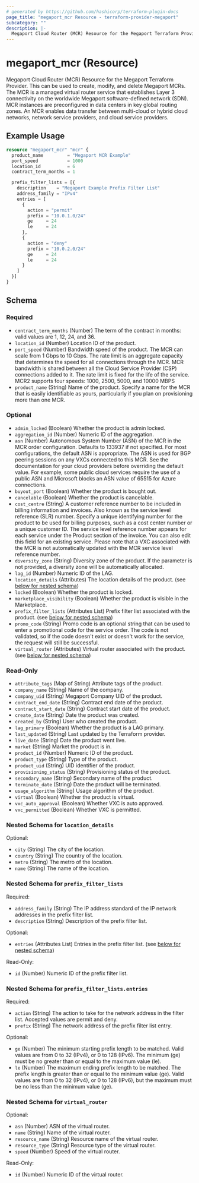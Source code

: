 ```yaml
---
# generated by https://github.com/hashicorp/terraform-plugin-docs
page_title: "megaport_mcr Resource - terraform-provider-megaport"
subcategory: ""
description: |-
  Megaport Cloud Router (MCR) Resource for the Megaport Terraform Provider. This can be used to create, modify, and delete Megaport MCRs. The MCR is a managed virtual router service that establishes Layer 3 connectivity on the worldwide Megaport software-defined network (SDN). MCR instances are preconfigured in data centers in key global routing zones. An MCR enables data transfer between multi-cloud or hybrid cloud networks, network service providers, and cloud service providers.
---
```


# megaport_mcr (Resource)

Megaport Cloud Router (MCR) Resource for the Megaport Terraform Provider. This can be used to create, modify, and delete Megaport MCRs. The MCR is a managed virtual router service that establishes Layer 3 connectivity on the worldwide Megaport software-defined network (SDN). MCR instances are preconfigured in data centers in key global routing zones. An MCR enables data transfer between multi-cloud or hybrid cloud networks, network service providers, and cloud service providers.

## Example Usage

```terraform
resource "megaport_mcr" "mcr" {
  product_name         = "Megaport MCR Example"
  port_speed           = 1000
  location_id          = 6
  contract_term_months = 1

  prefix_filter_lists = [{
    description    = "Megaport Example Prefix Filter List"
    address_family = "IPv4"
    entries = [
      {
        action = "permit"
        prefix = "10.0.1.0/24"
        ge     = 24
        le     = 24
      },
      {
        action = "deny"
        prefix = "10.0.2.0/24"
        ge     = 24
        le     = 24
      }
    ]
  }]
}
```

<!-- schema generated by tfplugindocs -->
## Schema

### Required

- `contract_term_months` (Number) The term of the contract in months: valid values are 1, 12, 24, and 36.
- `location_id` (Number) Location ID of the product.
- `port_speed` (Number) Bandwidth speed of the product. The MCR can scale from 1 Gbps to 10 Gbps. The rate limit is an aggregate capacity that determines the speed for all connections through the MCR. MCR bandwidth is shared between all the Cloud Service Provider (CSP) connections added to it. The rate limit is fixed for the life of the service. MCR2 supports four speeds: 1000, 2500, 5000, and 10000 MBPS
- `product_name` (String) Name of the product. Specify a name for the MCR that is easily identifiable as yours, particularly if you plan on provisioning more than one MCR.

### Optional

- `admin_locked` (Boolean) Whether the product is admin locked.
- `aggregation_id` (Number) Numeric ID of the aggregation.
- `asn` (Number) Autonomous System Number (ASN) of the MCR in the MCR order configuration. Defaults to 133937 if not specified. For most configurations, the default ASN is appropriate. The ASN is used for BGP peering sessions on any VXCs connected to this MCR. See the documentation for your cloud providers before overriding the default value. For example, some public cloud services require the use of a public ASN and Microsoft blocks an ASN value of 65515 for Azure connections.
- `buyout_port` (Boolean) Whether the product is bought out.
- `cancelable` (Boolean) Whether the product is cancelable.
- `cost_centre` (String) A customer reference number to be included in billing information and invoices. Also known as the service level reference (SLR) number. Specify a unique identifying number for the product to be used for billing purposes, such as a cost center number or a unique customer ID. The service level reference number appears for each service under the Product section of the invoice. You can also edit this field for an existing service. Please note that a VXC associated with the MCR is not automatically updated with the MCR service level reference number.
- `diversity_zone` (String) Diversity zone of the product. If the parameter is not provided, a diversity zone will be automatically allocated.
- `lag_id` (Number) Numeric ID of the LAG.
- `location_details` (Attributes) The location details of the product. (see [below for nested schema](#nestedatt--location_details))
- `locked` (Boolean) Whether the product is locked.
- `marketplace_visibility` (Boolean) Whether the product is visible in the Marketplace.
- `prefix_filter_lists` (Attributes List) Prefix filter list associated with the product. (see [below for nested schema](#nestedatt--prefix_filter_lists))
- `promo_code` (String) Promo code is an optional string that can be used to enter a promotional code for the service order. The code is not validated, so if the code doesn't exist or doesn't work for the service, the request will still be successful.
- `virtual_router` (Attributes) Virtual router associated with the product. (see [below for nested schema](#nestedatt--virtual_router))

### Read-Only

- `attribute_tags` (Map of String) Attribute tags of the product.
- `company_name` (String) Name of the company.
- `company_uid` (String) Megaport Company UID of the product.
- `contract_end_date` (String) Contract end date of the product.
- `contract_start_date` (String) Contract start date of the product.
- `create_date` (String) Date the product was created.
- `created_by` (String) User who created the product.
- `lag_primary` (Boolean) Whether the product is a LAG primary.
- `last_updated` (String) Last updated by the Terraform provider.
- `live_date` (String) Date the product went live.
- `market` (String) Market the product is in.
- `product_id` (Number) Numeric ID of the product.
- `product_type` (String) Type of the product.
- `product_uid` (String) UID identifier of the product.
- `provisioning_status` (String) Provisioning status of the product.
- `secondary_name` (String) Secondary name of the product.
- `terminate_date` (String) Date the product will be terminated.
- `usage_algorithm` (String) Usage algorithm of the product.
- `virtual` (Boolean) Whether the product is virtual.
- `vxc_auto_approval` (Boolean) Whether VXC is auto approved.
- `vxc_permitted` (Boolean) Whether VXC is permitted.

<a id="nestedatt--location_details"></a>
### Nested Schema for `location_details`

Optional:

- `city` (String) The city of the location.
- `country` (String) The country of the location.
- `metro` (String) The metro of the location.
- `name` (String) The name of the location.


<a id="nestedatt--prefix_filter_lists"></a>
### Nested Schema for `prefix_filter_lists`

Required:

- `address_family` (String) The IP address standard of the IP network addresses in the prefix filter list.
- `description` (String) Description of the prefix filter list.

Optional:

- `entries` (Attributes List) Entries in the prefix filter list. (see [below for nested schema](#nestedatt--prefix_filter_lists--entries))

Read-Only:

- `id` (Number) Numeric ID of the prefix filter list.

<a id="nestedatt--prefix_filter_lists--entries"></a>
### Nested Schema for `prefix_filter_lists.entries`

Required:

- `action` (String) The action to take for the network address in the filter list. Accepted values are permit and deny.
- `prefix` (String) The network address of the prefix filter list entry.

Optional:

- `ge` (Number) The minimum starting prefix length to be matched. Valid values are from 0 to 32 (IPv4), or 0 to 128 (IPv6). The minimum (ge) must be no greater than or equal to the maximum value (le).
- `le` (Number) The maximum ending prefix length to be matched. The prefix length is greater than or equal to the minimum value (ge). Valid values are from 0 to 32 (IPv4), or 0 to 128 (IPv6), but the maximum must be no less than the minimum value (ge).



<a id="nestedatt--virtual_router"></a>
### Nested Schema for `virtual_router`

Optional:

- `asn` (Number) ASN of the virtual router.
- `name` (String) Name of the virtual router.
- `resource_name` (String) Resource name of the virtual router.
- `resource_type` (String) Resource type of the virtual router.
- `speed` (Number) Speed of the virtual router.

Read-Only:

- `id` (Number) Numeric ID of the virtual router.
